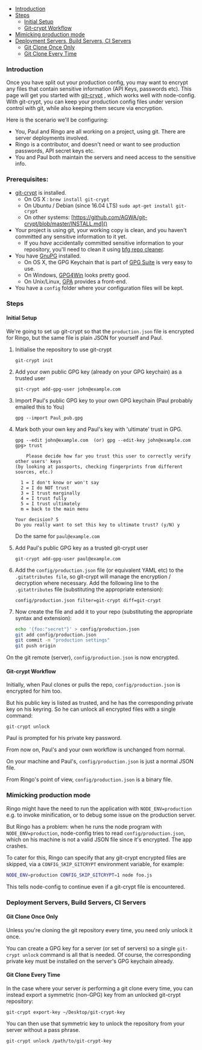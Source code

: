 - [Introduction](#introduction)
- [Steps](#steps)
  * [Initial Setup](#initial-setup)
  * [Git-crypt Workflow](#git-crypt-workflow)
- [Mimicking production mode](#mimicking-production-mode)
- [Deployment Servers, Build Servers, CI Servers](#deployment-servers--build-servers--ci-servers)
  * [Git Clone Once Only](#git-clone-once-only)
  * [Git Clone Every Time](#git-clone-every-time)


### Introduction ###

Once you have split out your production config, you may want to encrypt any files that contain sensitive information (API Keys, passwords etc). This page will get you started with [git-crypt](https://github.com/AGWA/git-crypt) , which works well with node-config. With git-crypt, you can keep your production config files under version control with git, while also keeping them secure via encryption.

Here is the scenario we'll be configuring: 

* You, Paul and Ringo are all working on a project, using git. There are server deployments involved. 
* Ringo is a contributor, and doesn't need or want to see production passwords, API secret keys etc. 
* You and Paul both maintain the servers and need access to the sensitive info.

### Prerequisites:

* [git-crypt](https://github.com/AGWA/git-crypt.git) is installed.
	* On OS X : ```brew install git-crypt```
	* On Ubuntu / Debian (since 16.04 LTS) ```sudo apt-get install git-crypt```
	* On other systems: [https://github.com/AGWA/git-crypt/blob/master/INSTALL.md]()
* Your project is using git, your working copy is clean, and you haven't committed any sensitive information to it yet.
	* If you *have* accidentally committed sensitive information to your repository, you'll need to clean it using [bfg repo cleaner](https://rtyley.github.io/bfg-repo-cleaner/).
* You have [GnuPG](https://www.gnupg.org/) installed.
	* On OS X, the GPG Keychain that is part of [GPG Suite](https://gpgtools.org/gpgsuite.html) is very easy to use.
	* On Windows, [GPG4Win](https://www.gpg4win.org/) looks pretty good.
	* On Unix/Linux, [GPA](https://www.gnupg.org/related_software/gpa/index.html) provides a front-end.
* You have a ```config``` folder where your configuration files will be kept.

### Steps

#### Initial Setup

We're going to set up git-crypt so that the ```production.json``` file is encrypted for Ringo, but the same file is plain JSON for yourself and Paul.

1. Initialise the repository to use git-crypt

    ```
    git-crypt init 
    ```
2. Add your own public GPG key (already on 
    your GPG keychain) as a trusted user

    ```
    git-crypt add-gpg-user john@example.com 
    ```
    
3. Import Paul's public GPG key to your own 
   GPG keychain (Paul probably emailed this to 
   You)
   
    ```
    gpg --import Paul_pub.gpg 
    ```
    
4. Mark both your own key and Paul's key with 'ultimate' trust in GPG.

	```
	gpg --edit john@example.com  (or) gpg --edit-key john@example.com
	gpg> trust
	
		Please decide how far you trust this user to correctly verify other users' keys
	(by looking at passports, checking fingerprints from different sources, etc.)
	
	  1 = I don't know or won't say
	  2 = I do NOT trust
	  3 = I trust marginally
	  4 = I trust fully
	  5 = I trust ultimately
	  m = back to the main menu
	
	Your decision? 5
	Do you really want to set this key to ultimate trust? (y/N) y
	```
	
	Do the same for ```paul@example.com```

    
4. Add Paul's public GPG key as a trusted
   git-crypt user
   
    ```
    git-crypt add-gpg-user paul@example.com
    ```

5. Add the ```config/production.json``` file (or equivalent YAML etc)
to the ```.gitattributes file```, so git-crypt will
manage the encryption / decryption where necessary. Add the following line to the ```.gitattributes``` file (substituting the appropriate extension):
	
	```
	config/production.json filter=git-crypt diff=git-crypt
	```

6. Now create the file and add it to your repo (substituting the appropriate syntax and extension):

	```sh
    echo '{foo:"secret"}' > config/production.json
    git add config/production.json
    git commit -m "production settings"
    git push origin
    ```
    
On the git remote (server), ```config/production.json``` is now encrypted.

#### Git-crypt Workflow

Initially, when Paul clones or pulls the repo, ```config/production.json``` is encrypted for him too. 

But his public key is listed as trusted, and he has the corresponding private key on his keyring. So he can unlock all encrypted files with a single command:

```
git-crypt unlock
``` 
    
Paul is prompted for his private key password.

From now on, Paul's and your own workflow is unchanged from normal. 

On your machine and Paul's, ```config/production.json``` is just a normal JSON file.


From Ringo's point of view, ```config/production.json``` is a binary file.

### Mimicking production mode

Ringo might have the need to run the application with ```NODE_ENV=production``` e.g. to invoke minification, or to debug some issue on the production server.

But Ringo has a problem: when he runs the node program with ```NODE_ENV=production```, node-config tries to read ```config/production.json```, which on his machine is not a valid JSON file since it's encrypted. The app crashes.

To cater for this, Ringo can specify that any git-crypt encrypted files are skipped, via a ```CONFIG_SKIP_GITCRYPT``` environment variable, for example:

```sh
NODE_ENV=production CONFIG_SKIP_GITCRYPT=1 node foo.js
```

This tells node-config to continue even if a git-crypt file is encountered.

### Deployment Servers, Build Servers, CI Servers

#### Git Clone Once Only

Unless you're cloning the git repository every time, you need only unlock it once.

You can create a GPG key for a server (or set of servers) so a single ```git-crypt unlock``` command 
is all that is needed. Of course, the corresponding private key must be installed on the server's GPG keychain already.

#### Git Clone Every Time

In the case where your server *is* performing a git clone every time, you can instead export a symmetric (non-GPG) key from an unlocked git-crypt repository:

```
git-crypt export-key ~/Desktop/git-crypt-key
```

You can then use that symmetric key to unlock the repository from your server without a pass phrase.

```
git-crypt unlock /path/to/git-crypt-key
```